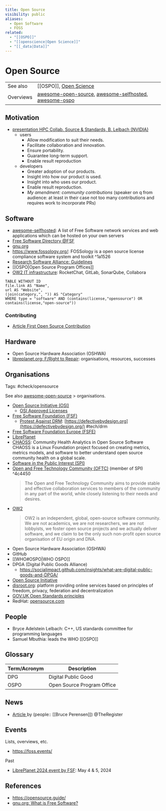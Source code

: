 ```yaml
---
title: Open Source
visibility: public
aliases:
  - Open Software
  - FOSS
related:
  - "[[OSPO]]"
  - "[[openscience|Open Science]]"
  - "[[_data|Data]]"
---
```

# Open Source

|           |                                                             |
| --------- | ----------------------------------------------------------- |
| See also  | [[OSPO]], [Open Science](openscience)                       |
| Overviews | [awesome-open-source], [awesome-selfhosted], [awesome-ospo] |

## Motivation

- [presentation HPC Collab. Source & Standards, B. Lelbach (NVIDIA)](https://indico.cern.ch/event/1327562/contributions/5614154/attachments/2760998/4808099/hpc_collaborative_source_and_standards_at_nvidia__r0.pdf)
    - users
        - Allow modification to suit their needs.
        - Facilitate collaboration and innovation.
        - Ensure portability.
        - Guarantee long-term support.
        - Enable result reproduction
    - developers
        - Greater adoption of our products.
        - Insight into how our product is used.
        - Insight into who uses our product.
        - Enable result reproduction.
        - *My amendment: community contributions* (speaker on q from audience: at least in their case not too many contributions and requires work to incorporate PRs)


## Software

- [awesome-selfhosted]: A list of Free Software network services and web applications which can be hosted on your own servers
- [Free Software Directory @FSF](https://directory.fsf.org/wiki/Main_Page)
- [gnu.org](https://www.gnu.org/)
- <https://www.fossology.org/>: FOSSology is a open source license compliance software system and toolkit ^1a1526
- [Research Software Alliance: Guidelines](https://www.researchsoft.org/guidelines/)
- [[OSPO|Open Source Program Offices]]
- [OW2 IT infrastructure](https://www.ow2.org/view/IT_Infrastructure/): RocketChat, GitLab, SonarQube, Collabora

```dataview
TABLE WITHOUT ID
file.link AS "Name",
url AS "Website",
(join(category,", ")) AS "Category"
WHERE type = "software" AND (contains(license,"opensource") OR contains(license,"open-source"))
```


### Contributing

- [Article First Open Source Contribution][first-os-contrib]


## Hardware

- Open Source Hardware Association (OSHWA)
- [libreplanet.org: F/Right to Repair](https://libreplanet.org/wiki/Group:FSF/Fight-to-Repair): organisations, resources, successes


## Organisations

Tags: #check/opensource

See also [awesome-open-source] > organisations.

- [Open Source Initiative (OSI)](https://opensource.org)
    - [OSI Approved Licenses](https://opensource.org/licenses)
- [Free Software Foundation (FSF)](https://www.fsf.org)
    - [Protest Against DRM](https://www.fsf.org/news/worldwide-community-of-activists-protest-overdrive-and-others-forcing-drm-upon-libraries): [https://defectivebydesign.org](https://defectivebydesign.org/) #tech/drm
- [Free Software Foundation Europe (FSFE)](https://fsfe.org/index.en.html)
- [LibrePlanet](https://libreplanet.org)
- [CHAOSS](https://chaoss.community/): Community Health Analytics in Open Source Software
    CHAOSS is a Linux Foundation project focused on creating metrics, metrics models, and software to better understand open source community health on a global scale.
- [Software in the Public Interest (SPI)](https://www.spi-inc.org/)
- [Open and Free Technology Community (OFTC)](https://www.oftc.net/) (member of SPI) ^4c4450
    > The Open and Free Technology Community aims to provide stable and effective collaboration services to members of the community in any part of the world, while closely listening to their needs and desires.
- [OW2](https://www.ow2.org)
    > OW2 is an independent, global, open-source software community. We are not academics, we are not researchers, we are not lobbyists, we foster open source projects and we actually deliver software, and we claim to be the only such non-profit open source organisation of EU origin and DNA.
- Open Source Hardware Association (OSHWA)
- GitHub
- [[WHO#OSPO|WHO OSPO]]
- DPGA (Digital Public Goods Alliance)
    - <https://socialimpact.github.com/insights/what-are-digital-public-goods-and-DPGA/>
- [Open Source Initiative](https://opensource.org/osd/)
- [disroot.org](https://disroot.org): platform providing online services based on principles of freedom, privacy, federation and decentralization
- [GOV.UK Open Standards principles](https://www.gov.uk/government/publications/open-standards-principles/open-standards-principles)
- RedHat: [opensource.com]

## People

- Bryce Adelstein Lelbach: C++, US standards committee for programming languages
- Samuel Mbuthia: leads the WHO [[OSPO]]


## Glossary

| Term/Acronym | Description         |
| ------------ | ------------------- |
| DPG          | Digital Public Good |
| OSPO         | Open Source Program Office                    |


## News

- [Article ](https://www.theregister.com/2023/12/27/bruce_perens_post_open/) by (people:: [[Bruce Perensen]]) @TheRegister


## Events

Lists, overviews, etc.

- <https://foss.events/>

Past

- [LibrePlanet 2024 event by FSF](https://libreplanet.org/2024/): May 4 & 5, 2024

## References

- <https://opensource.guide/>
- [gnu.org: What is Free Software?](https://www.gnu.org/philosophy/free-sw.html)

[first-os-contrib]: <https://github.com/readme/guides/first-oss-contribution>
[awesome-open-source]: <https://github.com/cornelius/awesome-open-source>
[awesome-selfhosted]: <https://github.com/awesome-selfhosted/awesome-selfhosted>
[awesome-ospo]: <https://github.com/todogroup/awesome-ospo>
[opensource.com]: <https://opensource.com/>
